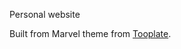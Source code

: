 Personal website 

Built from Marvel theme from [Tooplate](https://www.tooplate.com/live/2115-marvel).